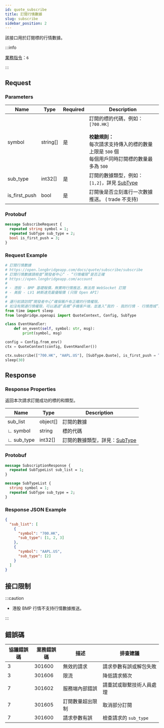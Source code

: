 ```yaml
---
id: quote_subscribe
title: 訂閱行情數據
slug: subscribe
sidebar_position: 2
---
```


該接口用於訂閱標的行情數據。

:::info

[業務指令](../../socket/protocol/request)：`6`

:::

## Request

### Parameters

| Name          | Type     | Required | Description                                                                                                                                            |
| ------------- | -------- | -------- | ------------------------------------------------------------------------------------------------------------------------------------------------------ |
| symbol        | string[] | 是       | 訂閱的標的代碼，例如：`[700.HK]` <br /><br />**校驗規則：**<br />每次請求支持傳入的標的數量上限是 `500` 個 <br /> 每個用戶同時訂閱標的數量最多為 `500` |
| sub_type      | int32[]  | 是       | 訂閱的數據類型，例如：`[1,2]`，詳見 [SubType](../objects#subtype---訂閱數據的類型)                                                                     |
| is_first_push | bool     | 是       | 訂閱後是否立刻進行一次數據推送。 ( trade 不支持)                                                                                                       |

### Protobuf

```protobuf
message SubscribeRequest {
  repeated string symbol = 1;
  repeated SubType sub_type = 2;
  bool is_first_push = 3;
}
```

### Request Example

```python
# 訂閱行情數據
# https://open.longbridgeapp.com/docs/quote/subscribe/subscribe
# 訂閱行情數據請檢查“開發者中心“ - “行情權限”是否正確
# https://open.longbridgeapp.com/account
#
# - 港股 - BMP 基礎報價，無實時行情推送，無法用 WebSocket 訂閱
# - 美股 - LV1 納斯達克最優報價 (只限 Open API）
#
# 運行前請訪問“開發者中心“確保賬戶有正確的行情權限。
# 如沒有開通行情權限，可以通過“長橋”手機客戶端，並進入“我的 - 我的行情 - 行情商城”購買開通行情權限。
from time import sleep
from longbridge.openapi import QuoteContext, Config, SubType

class EventHandler:
    def on_event(self, symbol: str, msg):
        print(symbol, msg)

config = Config.from_env()
ctx = QuoteContext(config, EventHandler())

ctx.subscribe(["700.HK", "AAPL.US"], [SubType.Quote], is_first_push = True)
sleep(30)
```

## Response

### Response Properties

返回本次請求訂閱成功的標的和類型。

| Name       | Type     | Description                                                          |
| ---------- | -------- | -------------------------------------------------------------------- |
| sub_list   | object[] | 訂閱的數據                                                           |
| ∟ symbol   | string   | 標的代碼                                                             |
| ∟ sub_type | int32[]  | 訂閱的數據類型，詳見：[SubType](../objects#subtype---訂閱數據的類型) |

### Protobuf

```protobuf
message SubscriptionResponse {
  repeated SubTypeList sub_list = 1;
}

message SubTypeList {
  string symbol = 1;
  repeated SubType sub_type = 2;
}
```

### Response JSON Example

```json
{
  "sub_list": [
    {
      "symbol": "700.HK",
      "sub_type": [1, 2, 3]
    },
    {
      "symbol": "AAPL.US",
      "sub_type": [2]
    }
  ]
}
```

## 接口限制

:::caution

- 港股 BMP 行情不支持行情數據推送。

:::

## 錯誤碼

| 協議錯誤碼 | 業務錯誤碼 | 描述             | 排查建議                 |
| ---------- | ---------- | ---------------- | ------------------------ |
| 3          | 301600     | 無效的請求       | 請求參數有誤或解包失敗   |
| 3          | 301606     | 限流             | 降低請求頻次             |
| 7          | 301602     | 服務端內部錯誤   | 請重試或聯繫技術人員處理 |
| 7          | 301605     | 訂閱數量超出限制 | 取消部分訂閱             |
| 7          | 301600     | 請求參數有誤     | 檢查請求的 `sub_type`    |
